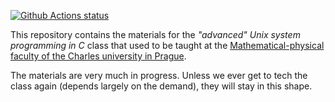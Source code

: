 [![Github Actions status](https://github.com/devnull-cz/adv-unix-linux-prog-in-c/workflows/Compile%20sanity%20check/badge.svg)](https://github.com/devnull-cz/adv-unix-linux-prog-in-c/actions?query=workflow%3A%22Compile+sanity+check%22)

This repository contains the materials for the _"advanced" Unix system programming in C_ class that used to be taught at the [Mathematical-physical faculty of the Charles university in Prague](https://www.mff.cuni.cz).

The materials are very much in progress. Unless we ever get to tech the class again (depends largely on the demand), they will stay in this shape.
